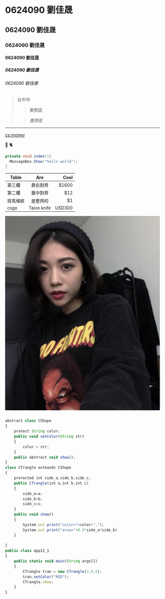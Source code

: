 # 0624090 劉佳晟

## 0624090 劉佳晟

### 0624090 劉佳晟

#### 0624090 劉佳晟

##### 0624090 劉佳晟

###### 0624090 劉佳晟

>台中市
>>東勢區

>>*豐原區*

---
[cs.money](https://cs.money/zh/)

:horse: :cat2:

```csharp
private void index(){
  MessageBox.Show("hello world");
}
```
| Table        | Are           | Cool  |
| ------------- |:-------------:| -----:|
| 第三欄        | 靠右對齊      | $1600 |
| 第二欄        | 置中對齊      |   $12 |
| 斑馬條紋      | 是整齊的      |    $1 |
| csgo         |Talon knife    | USD300|

![una](20170418190908_6ef5fba813fad74feed9e35c35267e72_2.jpeg)

###
```js
abstract class CShape
{
    protect String color;
    public void setColor(String str)
    {
        color = str;
    }
    public abstract void show();
}
class CTrangle exteands CShape
{
    prorected int side_a,side_b,side_c;
    public CTrangle(int a,int b,int c)
    {
        side_a=a;
        side_b=b;
        side_c=c;
    }
    public void show()
    {
        System.out.print("color="+color+",");
        System.out.print("area="+0.5*side_a*side_b)
    }

}
public class app11_1
{
    public static void main(String args[])
    {
        CTrangle tran = new CTrangle(3,4,5);
        tran.setColor("RED");
        CTrangle.show;
    }
}
